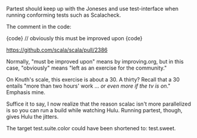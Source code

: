 Partest should keep up with the Joneses and use test-interface when running conforming tests such as Scalacheck.

The comment in the code:

{code}
// obviously this must be improved upon
{code}

https://github.com/scala/scala/pull/2386

Normally, "must be improved upon" means by improving.org, but in this case, "obviously" means "left as an exercise for the community."

On Knuth's scale, this exercise is about a 30.  A thirty?  Recall that a 30 entails "more than two hours' work ... _or even more if the tv is on_."  Emphasis mine.

Suffice it to say, I now realize that the reason scalac isn't more parallelized is so you can run a build while watching Hulu.  Running partest, though, gives Hulu the jitters.

The target test.suite.color could have been shortened to: test.sweet.
